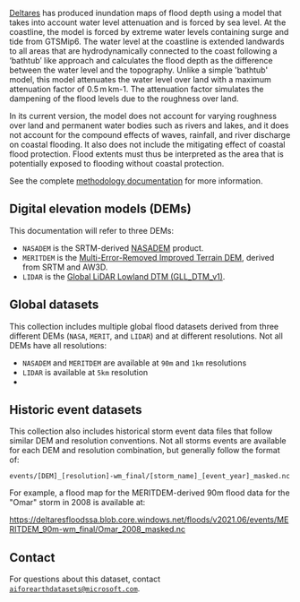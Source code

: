 [Deltares](https://www.deltares.nl/en/) has produced inundation maps of flood depth using a model that takes into account water level attenuation and is forced by sea level. At the coastline, the model is forced by extreme water levels containing surge and tide from GTSMip6. The water level at the coastline is extended landwards to all areas that are hydrodynamically connected to the coast following a ‘bathtub’ like approach and calculates the flood depth as the difference between the water level and the topography. Unlike a simple 'bathtub' model, this model attenuates the water level over land with a maximum attenuation factor of 0.5 m km-1. The attenuation factor simulates the dampening of the flood levels due to the roughness over land.

In its current version, the model does not account for varying roughness over land and permanent water bodies such as rivers and lakes, and it does not account for the compound effects of waves, rainfall, and river discharge on coastal flooding. It also does not include the mitigating effect of coastal flood protection. Flood extents must thus be interpreted as the area that is potentially exposed to flooding without coastal protection.

See the complete [methodology documentation](https://ai4edatasetspublicassets.blob.core.windows.net/assets/aod_docs/11206409-003-ZWS-0003_v0.1-Planetary-Computer-Deltares-global-flood-docs.pdf) for more information.

## Digital elevation models (DEMs)

This documentation will refer to three DEMs:

* `NASADEM` is the SRTM-derived [NASADEM](https://planetarycomputer.microsoft.com/dataset/nasadem) product.
* `MERITDEM` is the [Multi-Error-Removed Improved Terrain DEM](http://hydro.iis.u-tokyo.ac.jp/~yamadai/MERIT_DEM/), derived from SRTM and AW3D.
* `LIDAR` is the [Global LiDAR Lowland DTM (GLL_DTM_v1)](https://data.mendeley.com/datasets/v5x4vpnzds/1).

## Global datasets

This collection includes multiple global flood datasets derived from three different DEMs (`NASA`, `MERIT`, and `LIDAR`) and at different resolutions. Not all DEMs have all resolutions:

* `NASADEM` and `MERITDEM` are available at `90m` and `1km` resolutions
* `LIDAR` is available at `5km` resolution
*
## Historic event datasets

This collection also includes historical storm event data files that follow similar DEM and resolution conventions. Not all storms events are available for each DEM and resolution combination, but generally follow the format of:

`events/[DEM]_[resolution]-wm_final/[storm_name]_[event_year]_masked.nc`

For example, a flood map for the MERITDEM-derived 90m flood data for the "Omar" storm in 2008 is available at:

<https://deltaresfloodssa.blob.core.windows.net/floods/v2021.06/events/MERITDEM_90m-wm_final/Omar_2008_masked.nc>

## Contact

For questions about this dataset, contact [`aiforearthdatasets@microsoft.com`](mailto:aiforearthdatasets@microsoft.com?subject=deltares-floods%20question).